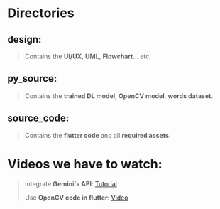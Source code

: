 # Directories
## design:
> Contains the **UI/UX**, **UML**, **Flowchart**... etc.
## py_source:
> Contains the **trained DL model**, **OpenCV model**, **words dataset**.
## source_code:
> Contains the **flutter code** and all **required assets**.

# Videos we have to watch:
> integrate **Gemini's API**: [Tutorial](https://ai.google.dev/tutorials/dart_quickstart)
> 
> Use **OpenCV code in flutter**: [Video](https://www.youtube.com/watch?v=wGH_KWpaAVM)
